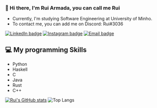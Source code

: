 ### 👋 Hi there, I'm Rui Armada, you can call me Rui
- Currently, I'm studying Software Engineering at University of Minho.
- To contact me, you can add me on Discord: Rui#3036 

[![LinkedIn badge](https://img.shields.io/badge/-RuiArmada-blue?style=for-the-badge&logo=linkedin)](https://www.linkedin.com/in/rui-armada-46917b15b/)
[![Instagram badge](https://img.shields.io/badge/-@ruiarmada98-purple?style=for-the-badge&logo=Instagram&logoColor=white)](https://www.instagram.com/rui_armada98/)
[![Email badge](https://img.shields.io/badge/-ruifparmada-c71610?style=for-the-badge&logo=Gmail&logoColor=white)](mailto:ruifparmada@gmail.com)

## 💻 My programming Skills

- Python
- Haskell
- C
- Java
- Rust
- C++

[![Rui's GitHub stats](https://github-readme-stats.vercel.app/api?username=RuiArmada&count_private=true&&show_icons=true&theme=dracula)](https://github.com/anuraghazra/github-readme-stats) ![Top Langs](https://github-readme-stats.vercel.app/api/top-langs/?username=RuiArmada&layout=compact&theme=dracula)
